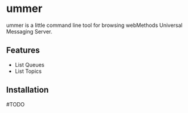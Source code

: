 ummer
=====
ummer is a little command line tool for browsing webMethods Universal Messaging Server.

Features
--------
* List Queues
* List Topics

Installation
------------
#TODO
